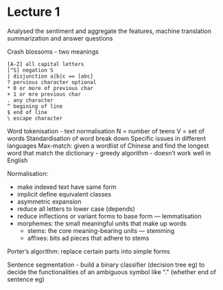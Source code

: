# Lecture 1

Analysed the sentiment and aggregate the features, machine translation
summarization and answer questions

Crash blossoms - two meanings

```
[A-Z] all capital letters
[^S] negation S
| disjunction a|b|c == [abc]
? pervious character optional
* 0 or more of previous char
+ 1 or mre previous char
. any character
^ begining of line
$ end of line
\ escape character
```

Word tokenisation - text normalisation
N = number of teens
V = set of words
Standardisation of word break down
Specific issues in different languages
Max-match: given a wordlist of Chinese and find the longest word that match the dictionary - greedy algorithm - doesn’t work well in English

Normalisation:

- make indexed text have same form
- implicit define equivalent classes
- asymmetric expansion
- reduce all letters to lower case (depends)
- reduce inflections or variant forms to base form — lemmatisation
- morphemes: the small meaningful units that make up words
  - stems: the core meaning-bearing units — stemming
  - affixes: bits ad pieces that adhere to stems

Porter’s algorithm: replace certain parts into simple forms

Sentence segmentation - build a binary classifier (decision tree eg) to decide the functionalities of an ambiguous symbol like “.” (whether end of sentence eg)
